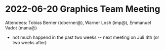 # 2022-06-20 Graphics Team Meeting
Attendees: Tobias Berner (tcberner@), Warner Losh (imp@), Emmanuel Vadot (manu@)

- not much happend in the past two weeks -- next meeting on Juli 4th (or two weeks after)
